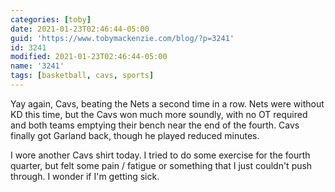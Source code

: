 ```yaml
---
categories: [toby]
date: 2021-01-23T02:46:44-05:00
guid: 'https://www.tobymackenzie.com/blog/?p=3241'
id: 3241
modified: 2021-01-23T02:46:44-05:00
name: '3241'
tags: [basketball, cavs, sports]
---
```


Yay again, Cavs, beating the Nets a second time in a row.<!--more-->  Nets were without KD this time, but the Cavs won much more soundly, with no OT required and both teams emptying their bench near the end of the fourth.  Cavs finally got Garland back, though he played reduced minutes.

I wore another Cavs shirt today.  I tried to do some exercise for the fourth quarter, but felt some pain / fatigue or something that I just couldn't push through.  I wonder if I'm getting sick.
